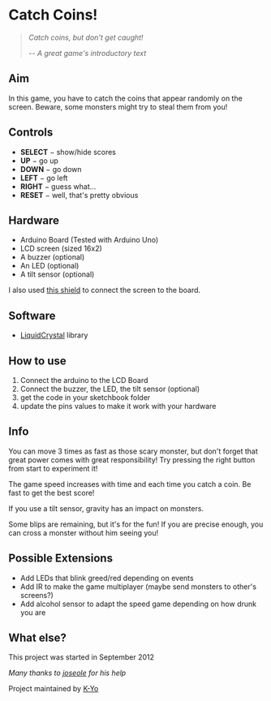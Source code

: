 Catch Coins!
============

> *Catch coins, but don't get caught!*
> 
> -- <cite>A great game's introductory text</cite>

Aim
---

In this game, you have to catch the coins that appear randomly on the screen.
Beware, some monsters might try to steal them from you!

Controls
--------

* **SELECT** − show/hide scores
* **UP** − go up
* **DOWN** − go down
* **LEFT** − go left
* **RIGHT** − guess what…
* **RESET** − well, that's pretty obvious

Hardware
--------

* Arduino Board (Tested with Arduino Uno)
* LCD screen (sized 16x2)
* A buzzer (optional)
* An LED (optional)
* A tilt sensor (optional)

I also used [this shield](http://www.dfrobot.com/index.php?route=product/product&path=123_124&product_id=51) to connect the screen to the board.

Software
--------

* [LiquidCrystal](http://arduino.cc/en/Reference/LiquidCrystal) library

How to use
----------

1. Connect the arduino to the LCD Board
2. Connect the buzzer, the LED, the tilt sensor (optional)
3. get the code in your sketchbook folder
4. update the pins values to make it work with your hardware

Info
----

You can move 3 times as fast as those scary monster, but don't forget that great power comes with great responsibility!
Try pressing the right button from start to experiment it!

The game speed increases with time and each time you catch a coin. Be fast to get the best score!

If you use a tilt sensor, gravity has an impact on monsters.

Some blips are remaining, but it's for the fun! If you are precise enough, you can cross a monster without him seeing you!

Possible Extensions
-------------------

* Add LEDs that blink greed/red depending on events
* Add IR to make the game multiplayer (maybe send monsters to other's screens?)
* Add alcohol sensor to adapt the speed game depending on how drunk you are

What else?
----------

This project was started in September 2012

*Many thanks to [joseole](https://github.com/joseole) for his help*

Project maintained by [K-Yo](http://digmore.net/)
